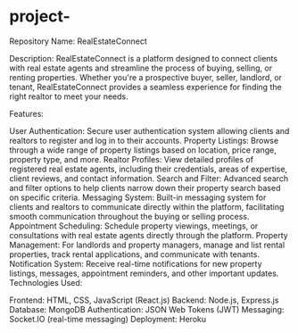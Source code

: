 # project-
Repository Name: RealEstateConnect

Description:
RealEstateConnect is a platform designed to connect clients with real estate agents and streamline the process of buying, selling, or renting properties. Whether you're a prospective buyer, seller, landlord, or tenant, RealEstateConnect provides a seamless experience for finding the right realtor to meet your needs.

Features:

User Authentication: Secure user authentication system allowing clients and realtors to register and log in to their accounts.
Property Listings: Browse through a wide range of property listings based on location, price range, property type, and more.
Realtor Profiles: View detailed profiles of registered real estate agents, including their credentials, areas of expertise, client reviews, and contact information.
Search and Filter: Advanced search and filter options to help clients narrow down their property search based on specific criteria.
Messaging System: Built-in messaging system for clients and realtors to communicate directly within the platform, facilitating smooth communication throughout the buying or selling process.
Appointment Scheduling: Schedule property viewings, meetings, or consultations with real estate agents directly through the platform.
Property Management: For landlords and property managers, manage and list rental properties, track rental applications, and communicate with tenants.
Notification System: Receive real-time notifications for new property listings, messages, appointment reminders, and other important updates.
Technologies Used:

Frontend: HTML, CSS, JavaScript (React.js)
Backend: Node.js, Express.js
Database: MongoDB
Authentication: JSON Web Tokens (JWT)
Messaging: Socket.IO (real-time messaging)
Deployment: Heroku
